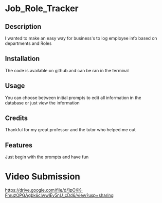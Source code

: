 # Job_Role_Tracker


## Description

I wanted to make an easy way for business's to log employee info based on departments and Roles
## Installation

The code is available on github and can be ran in the terminal

## Usage

You can choose between initial prompts to edit all information in the database or just view the information

## Credits

Thankful for my great professor and the tutor who helped me out

## Features

Just begin with the prompts and have fun


# Video Submission
https://drive.google.com/file/d/1pOKK-FmuzOPGAgbk6clwwlEv5nU_cDd6/view?usp=sharing